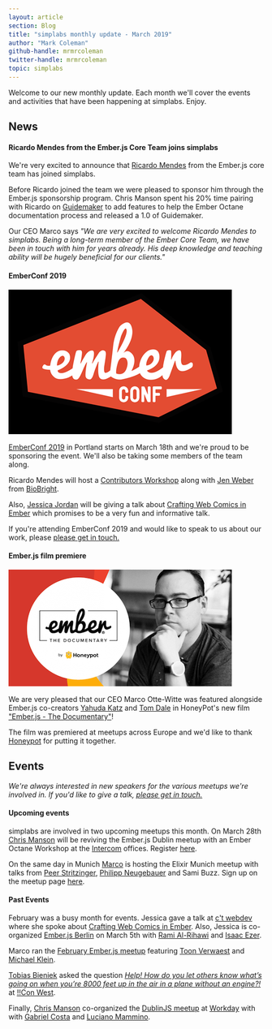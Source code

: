 ```yaml
---
layout: article
section: Blog
title: "simplabs monthly update - March 2019"
author: "Mark Coleman"
github-handle: mrmrcoleman
twitter-handle: mrmrcoleman
topic: simplabs
---
```


Welcome to our new monthly update. Each month we'll cover the events and activities that have been happening at simplabs. Enjoy.

<!--break-->

## News

#### Ricardo Mendes from the Ember.js Core Team joins simplabs

We're very excited to announce that [Ricardo Mendes](https://twitter.com/locks) from the Ember.js core team has joined simplabs.

Before Ricardo joined the team we were pleased to sponsor him through the Ember.js sponsorship program. Chris Manson spent his 20% time pairing with Ricardo on [Guidemaker](https://github.com/empress/guidemaker) to add features to help the Ember Octane documentation process and released a 1.0 of Guidemaker.

Our CEO Marco says _"We are very excited to welcome Ricardo Mendes to simplabs. Being a long-term member of the Ember Core Team, we have been in touch with him for years already. His deep knowledge and teaching ability will be hugely beneficial for our clients."_


#### EmberConf 2019

![EmberConf 2019](/images/posts/2019-03-07-march-monthly-update/emberconf-logo.png)

[EmberConf 2019](https://emberconf.com/) in Portland starts on March 18th and we're proud to be sponsoring the event. We'll also be taking some members of the team along.

Ricardo Mendes will host a [Contributors Workshop](https://emberconf.com/schedule.html#contributors-workshop) along with [Jen Weber](https://twitter.com/jwwweber) from [BioBright](https://twitter.com/biobright_org).

Also, [Jessica Jordan](https://twitter.com/jjordan_dev) will be giving a talk about [Crafting Web Comics in Ember](https://emberconf.com/speakers.html#jessica-jordan) which promises to be a very fun and informative talk.

If you're attending EmberConf 2019 and would like to speak to us about our work, please [please get in touch.](https://simplabs.com/contact/index.html)

#### Ember.js film premiere

![Ember.js - The Documentary](/images/posts/2019-03-07-march-monthly-update/emberjs-documentary.png)

We are very pleased that our CEO Marco Otte-Witte was featured alongside Ember.js co-creators [Yahuda Katz](https://twitter.com/wycats) and [Tom Dale](https://twitter.com/tomdale) in HoneyPot's new film ["Ember.js - The Documentary"](https://www.youtube.com/watch?v=Cvz-9ccflKQ)!

The film was premiered at meetups across Europe and we'd like to thank [Honeypot](https://twitter.com/honeypotio) for putting it together.

## Events

_We're always interested in new speakers for the various meetups we're involved in. If you'd like to give a talk, [please get in touch.](https://simplabs.com/contact/index.html)_

#### Upcoming events

simplabs are involved in two upcoming meetups this month. On March 28th [Chris Manson](https://www.twitter.com/real_ate) will be reviving the Ember.js Dublin meetup with an Ember Octane Workshop at the [Intercom](https://twitter.com/intercom) offices. Register [here](https://www.meetup.com/emberjsdublin/events/259356879/).

On the same day in Munich [Marco](https://twitter.com/marcoow) is hosting the Elixir Munich meetup with talks from [Peer Stritzinger](https://twitter.com/peerstr), [Philipp Neugebauer](https://twitter.com/ppneugebauer) and Sami Buzz. Sign up on the meetup page [here](https://www.meetup.com/Elixir-Munich/events/259526263/).


#### Past Events

February was a busy month for events. Jessica gave a talk at [c't webdev](https://twitter.com/ct_webdev) where she spoke about [Crafting Web Comics in Ember](https://ctwebdev.de/programm.html#slot-21). Also, Jessica is co-organized [Ember.js Berlin](https://www.meetup.com/Ember-js-Berlin/events/258984499/) on March 5th with [Rami Al-Rihawi](https://twitter.com/rrihawi_) and [Isaac Ezer](https://twitter.com/isaacezer).

Marco ran the [February Ember.js meetup](https://www.meetup.com/Ember-js-Munich/events/258726028/) featuring [Toon Verwaest](https://twitter.com/tverwaes) and [Michael Klein](https://twitter.com/LevelbossMike).

[Tobias Bieniek](https://twitter.com/tobiasbieniek) asked the question [_Help! How do you let others know what’s going on when you’re 8000 feet up in the air in a plane without an engine?!_](http://bangbangcon.com/west/speakers/#tobias-bieniek) at [!!Con West](https://twitter.com/bangbangconwest).

Finally, [Chris Manson](https://twitter.com/real_ate) co-organized the [DublinJS meetup](https://www.meetup.com/DublinJS/events/fbllfpyzfbhb/) at [Workday](https://twitter.com/workday) with with [Gabriel Costa](https://twitter.com/gcgoncalves) and [Luciano Mammino](https://twitter.com/loige).
